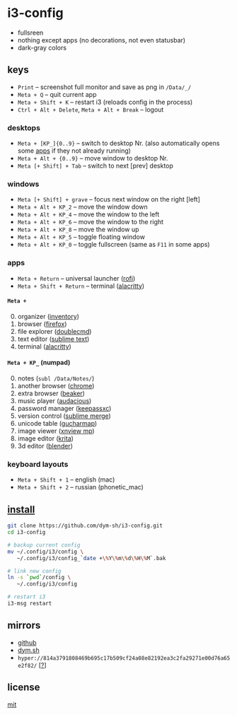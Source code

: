 # i3-config

- fullsreen
- nothing except apps (no decorations, not even statusbar)
- dark-gray colors


## keys
- `Print` – screenshot full monitor and save as png in `/Data/_/`
- `Meta + Q` – quit current app
- `Meta + Shift + K` – restart i3 (reloads config in the process)
- `Ctrl + Alt + Delete`, `Meta + Alt + Break` – logout

### desktops
- `Meta + [KP_]{0..9}` – switch to desktop Nr. (also automatically opens some [apps](#apps) if they not already running)
- `Meta + Alt + {0..9}` – move window to desktop Nr.
- `Meta [+ Shift] + Tab` – switch to next [prev] desktop

### windows
- `Meta [+ Shift] + grave` – focus next window on the right [left]
- `Meta + Alt + KP_2` – move the window down
- `Meta + Alt + KP_4` – move the window to the left
- `Meta + Alt + KP_6` – move the window to the right
- `Meta + Alt + KP_8` – move the window up
- `Meta + Alt + KP_5` – toggle floating window
- `Meta + Alt + KP_0` – toggle fullscreen (same as `F11` in some apps)

### apps
- `Meta + Return` – universal launcher ([rofi](https://github.com/davatorium/rofi))
- `Meta + Shift + Return` – terminal ([alacritty](https://github.com/alacritty/alacritty))

#### `Meta + `
0. organizer ([inventory](https://github.com/dym-sh/inventory))
1. browser ([firefox](https://firefox.com))
2. file explorer ([doublecmd](https://doublecmd.sourceforge.io))
3. text editor ([sublime text](https://sublimetext.com))
4. terminal ([alacritty](https://github.com/alacritty/alacritty))

#### `Meta + KP_` (numpad)
0. notes (`subl /Data/Notes/`)
1. another browser ([chrome](https://google.com/chrome))
2. extra browser ([beaker](https://beakerbrowser.com))
3. music player ([audacious](https://audacious-media-player.org))
4. password manager ([keepassxc](https://keepassxc.org))
5. version control ([sublime merge](https://sublimemerge.com))
6. unicode table ([gucharmap](https://wiki.gnome.org/Apps/Gucharmap))
7. image viewer ([xnview mp](https://www.xnview.com/en/xnviewmp))
8. image editor ([krita](https://krita.org/en))
9. 3d editor ([blender](https://blender.org))

### keyboard layouts
- `Meta + Shift + 1` – english (mac)
- `Meta + Shift + 2` – russian (phonetic_mac)


## [install](install.sh)
``` sh
git clone https://github.com/dym-sh/i3-config.git
cd i3-config

# backup current config
mv ~/.config/i3/config \
   ~/.config/i3/config_`date +\%Y\%m\%d\%H\%M`.bak

# link new config
ln -s `pwd`/config \
   ~/.config/i3/config

# restart i3
i3-msg restart
```


## mirrors

- [github](https://github.com/dym-sh/i3-config)
- [dym.sh](https://dym.sh/cfg/i3)
- `hyper://814a3791808469b695c17b509cf24a08e82192ea3c2fa29271e00d76a65e2f82/` [[?](https://beakerbrowser.com)]


## license

[mit](./LICENSE)
